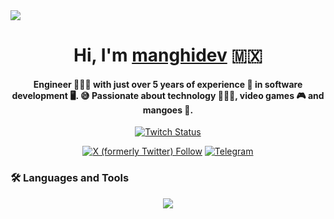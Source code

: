 <img src="https://github.com/Anmol-Baranwal/Cool-GIFs-For-GitHub/assets/74038190/d48893bd-0757-481c-8d7e-ba3e163feae7"/>

<h1 align="center">
  Hi, I'm <a href="https://manghi.dev" target="_blank" rel="noreferrer">manghidev</a> 🇲🇽
</h1>

<h4 align="center">
  Engineer 👨🏽‍💻 with just over 5 years of experience 🚀 in software development 🖥️. 😅 Passionate about technology 👨🏽‍💻, video games 🎮 and mangoes 🥭.
</h4>

<div align="center">

  [![Twitch Status](https://img.shields.io/twitch/status/manghidev?style=social)](https://twitch.com/manghidev)

  [![X (formerly Twitter) Follow](https://img.shields.io/twitter/follow/manghidev)](https://x.com/manghidev)
  [![Telegram](https://img.shields.io/badge/Telegram-2CA5E0?style=flat-squeare&logo=telegram&logoColor=white)](https://t.me/manghidev)

</div>

<h3>
  🛠️ Languages and Tools
</h3>

<div align="center">
  <a href="https://skillicons.dev">
    <img src="https://skillicons.dev/icons?i=git,github,vscode,tailwind,bootstrap,flutter,nodejs,angular,docker,linux,raspberrypi,firebase,aws"/>
  </a>
</div>
